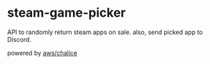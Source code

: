 # steam-game-picker
API to randomly return steam apps on sale. 
also, send picked app to Discord.

powered by [aws/chalice](https://github.com/aws/chalice)
